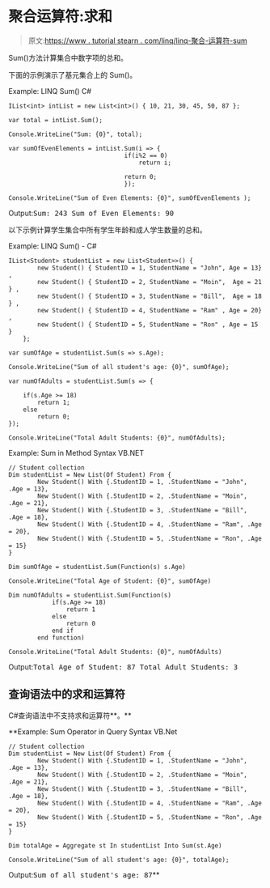 # 聚合运算符:求和

> 原文:[https://www . tutorial stearn . com/linq/linq-聚合-运算符-sum](https://www.tutorialsteacher.com/linq/linq-aggregation-operator-sum)

Sum()方法计算集合中数字项的总和。

下面的示例演示了基元集合上的 Sum()。

Example: LINQ Sum() C#

```
IList<int> intList = new List<int>() { 10, 21, 30, 45, 50, 87 };

var total = intList.Sum();

Console.WriteLine("Sum: {0}", total);

var sumOfEvenElements = intList.Sum(i => {
			                    if(i%2 == 0)
				                    return i;

			                    return 0;
		                        });

Console.WriteLine("Sum of Even Elements: {0}", sumOfEvenElements );
```

Output:<samp>Sum: 243
Sum of Even Elements: 90</samp>

以下示例计算学生集合中所有学生年龄和成人学生数量的总和。

Example: LINQ Sum() - C#

```
IList<Student> studentList = new List<Student>>() { 
        new Student() { StudentID = 1, StudentName = "John", Age = 13} ,
        new Student() { StudentID = 2, StudentName = "Moin",  Age = 21 } ,
        new Student() { StudentID = 3, StudentName = "Bill",  Age = 18 } ,
        new Student() { StudentID = 4, StudentName = "Ram" , Age = 20} ,
        new Student() { StudentID = 5, StudentName = "Ron" , Age = 15 } 
    };

var sumOfAge = studentList.Sum(s => s.Age);

Console.WriteLine("Sum of all student's age: {0}", sumOfAge);

var numOfAdults = studentList.Sum(s => {

	if(s.Age >= 18)
	    return 1;
	else
	    return 0;
});

Console.WriteLine("Total Adult Students: {0}", numOfAdults);
```

Example: Sum in Method Syntax VB.NET

```
// Student collection
Dim studentList = New List(Of Student) From {
        New Student() With {.StudentID = 1, .StudentName = "John", .Age = 13},
        New Student() With {.StudentID = 2, .StudentName = "Moin", .Age = 21},
        New Student() With {.StudentID = 3, .StudentName = "Bill", .Age = 18},
        New Student() With {.StudentID = 4, .StudentName = "Ram", .Age = 20},
        New Student() With {.StudentID = 5, .StudentName = "Ron", .Age = 15}
}

Dim sumOfAge = studentList.Sum(Function(s) s.Age)

Console.WriteLine("Total Age of Student: {0}", sumOfAge)

Dim numOfAdults = studentList.Sum(Function(s) 
            if(s.Age >= 18)
                return 1
            else
                return 0
            end if
        end function)

Console.WriteLine("Total Adult Students: {0}", numOfAdults)
```

Output:<samp>Total Age of Student: 87
Total Adult Students: 3</samp>

## 查询语法中的求和运算符

C#查询语法中不支持求和运算符**。**

**Example: Sum Operator in Query Syntax VB.Net

```
// Student collection
Dim studentList = New List(Of Student) From {
        New Student() With {.StudentID = 1, .StudentName = "John", .Age = 13},
        New Student() With {.StudentID = 2, .StudentName = "Moin", .Age = 21},
        New Student() With {.StudentID = 3, .StudentName = "Bill", .Age = 18},
        New Student() With {.StudentID = 4, .StudentName = "Ram", .Age = 20},
        New Student() With {.StudentID = 5, .StudentName = "Ron", .Age = 15}
}

Dim totalAge = Aggregate st In studentList Into Sum(st.Age)

Console.WriteLine("Sum of all student's age: {0}", totalAge);
```

Output:<samp>Sum of all student's age: 87</samp>**